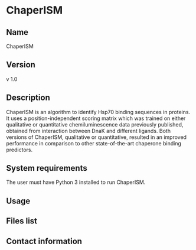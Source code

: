 # ChaperISM

## Name
ChaperISM

## Version
v 1.0

## Description
ChaperISM is an algorithm to identify Hsp70 binding sequences in proteins. It uses a position-independent scoring matrix which was trained on either qualitative or quantitative chemiluminescence data previously published, obtained from interaction between DnaK and different ligands. Both versions of ChaperISM, qualitative or quantitative, resulted in an improved performance in comparison to other state-of-the-art chaperone binding predictors.

## System requirements
The user must have Python 3 installed to run ChaperISM.

## Usage


## Files list

## Contact information


